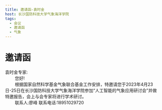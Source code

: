 ```yaml
---
title: 邀请函-袁时金
host: 长沙国防科技大学气象海洋学院
tags:
  - 会议
  - 邀请函
  - 气象
---
```


# 邀请函
袁时金专家:  
&emsp;&emsp; 您好!  
&emsp;&emsp; 根据国家自然科学基金气象联合基金工作安排，特邀请您于2023年4月23日-25日在长沙国防科技大学气象海洋学院参加“人工智能的气象应用研讨会”并做特邀报告，会上与会专家将进行学术研讨。  
&emsp;&emsp; 联系人:廖峰 联系电话:18951029720

